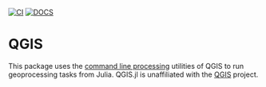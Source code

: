 [![CI](https://github.com/JuliaComputing/QGIS.jl/actions/workflows/CI.yml/badge.svg)](https://github.com/JuliaComputing/QGIS.jl/actions/workflows/CI.yml)
[![DOCS](https://img.shields.io/badge/docs-latest-blue.svg)](https://juliacomputing.github.io/QGIS.jl/dev)

# QGIS

This package uses the [command line processing](https://docs.qgis.org/3.34/en/docs/user_manual/processing/standalone.html) utilities of QGIS to run geoprocessing tasks from Julia.  QGIS.jl is unaffiliated with the [QGIS](https://github.com/qgis/QGIS) project.
